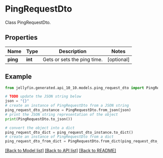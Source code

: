 # PingRequestDto

Class PingRequestDto.

## Properties

Name | Type | Description | Notes
------------ | ------------- | ------------- | -------------
**ping** | **int** | Gets or sets the ping time. | [optional] 

## Example

```python
from jellyfin.generated.api_10_10.models.ping_request_dto import PingRequestDto

# TODO update the JSON string below
json = "{}"
# create an instance of PingRequestDto from a JSON string
ping_request_dto_instance = PingRequestDto.from_json(json)
# print the JSON string representation of the object
print(PingRequestDto.to_json())

# convert the object into a dict
ping_request_dto_dict = ping_request_dto_instance.to_dict()
# create an instance of PingRequestDto from a dict
ping_request_dto_from_dict = PingRequestDto.from_dict(ping_request_dto_dict)
```
[[Back to Model list]](README.md#documentation-for-models) [[Back to API list]](README.md#documentation-for-api-endpoints) [[Back to README]](README.md)


